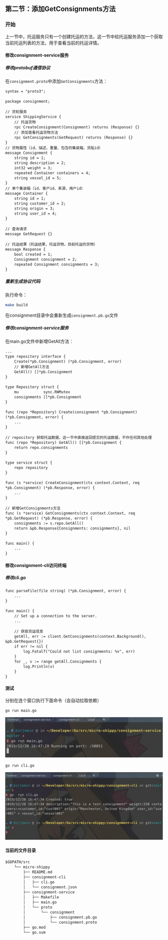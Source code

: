 ## 第二节：添加GetConsignments方法

### 开始
上一节中，托运服务只有一个创建托运的方法，这一节中给托运服务添加一个获取当前托运列表的方法，用于查看当前的托运详情。

#### 修改consignment-service服务

##### 修改protobuf通信协议
在`consignment.proto`中添加`GetConsignments`方法：
```
syntax = "proto3";

package consignment;

// 货轮服务
service ShippingService {
    // 托运货物
    rpc CreateConsignment(Consignment) returns (Response) {}
    // 添加查看托运货物方法
    rpc GetConsignments(GetRequest) returns (Response) {}
}
// 货物属性（id、描述、重量、包含的集装箱、货船id）
message Consignment {
    string id = 1;
    string description = 2;
    int32 weight = 3;
    repeated Container containers = 4;
    string vessel_id = 5;
}
// 单个集装箱（id、客户id、来源、用户id）
message Container {
    string id = 1;
    string customer_id = 2;
    string origin = 3;
    string user_id = 4;
}

// 查询请求
message GetRequest {}

// 托运结果（托运结果，托运货物，目前托运的货物）
message Response {
    bool created = 1;
    Consignment consignment = 2;
    repeated Consignment consignments = 3;
}
```

##### 重新生成协议代码

执行命令：

```sh
make build
```
在consignment目录中会重新生成`consignment.pb.go`文件

##### 修改consignment-service服务

在main.go文件中新增GetAll方法：

```
...
type repository interface {
    Create(*pb.Consignment) (*pb.Consignment, error)
    // 新增GetAll方法
    GetAll() []*pb.Consignment
}

type Repository struct {
    mu           sync.RWMutex
    consignments []*pb.Consignment
}

func (repo *Repository) Create(consignment *pb.Consignment) (*pb.Consignment, error) {
    ...
}

// repository 获取托运数据，这一节中直接返回提交的托运数据，不作任何其他处理
func (repo *Repository) GetAll() []*pb.Consignment {
    return repo.consignments
}

type service struct {
    repo repository
}

func (s *service) CreateConsignment(ctx context.Context, req *pb.Consignment) (*pb.Response, error) {
    ...
}

// 新增GetConsignments方法
func (s *service) GetConsignments(ctx context.Context, req *pb.GetRequest) (*pb.Response, error) {
    consignments := s.repo.GetAll()
    return &pb.Response{Consignments: consignments}, nil
}

func main() {
    ...
}
```

#### 修改consignment-cli访问终端

##### 修改cli.go

```
func parseFile(file string) (*pb.Consignment, error) {
    ...
}

func main() {
    // Set up a connection to the server.
    ...

    // 获取货运信息
    getAll, err := client.GetConsignments(context.Background(), &pb.GetRequest{})
    if err != nil {
        log.Fatalf("Could not list consignments: %v", err)
    }
    for _, v := range getAll.Consignments {
        log.Println(v)
    }
}

```

#### 测试
分别在连个窗口执行下面命令（会自动拉取依赖）

```
go run main.go
```

![2019122805.png](./img/2019122805.png)

```
go run cli.go
```
![2019122806.png](./img/2019122806.png)

#### 当前的文件目录
```
$GOPATH/src
    └── micro-shippy
        ├── README.md
        ├── consignment-cli
        │   ├── cli.go
        │   └── consignment.json
        ├── consignment-service
        │   ├── Makefile
        │   ├── main.go
        │   └── proto
        │       └── consignment
        │           ├── consignment.pb.go
        │           └── consignment.proto
        ├── go.mod
        └── go.sum
```